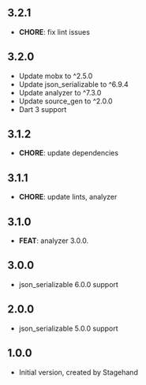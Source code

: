 ## 3.2.1

- **CHORE**: fix lint issues

## 3.2.0

- Update mobx to ^2.5.0
- Update json_serializable to ^6.9.4
- Update analyzer to ^7.3.0
- Update source_gen to ^2.0.0
- Dart 3 support

## 3.1.2

- **CHORE**: update dependencies

## 3.1.1

- **CHORE**: update lints, analyzer

## 3.1.0

- **FEAT**: analyzer 3.0.0.

## 3.0.0

- json_serializable 6.0.0 support

## 2.0.0

- json_serializable 5.0.0 support

## 1.0.0

- Initial version, created by Stagehand
